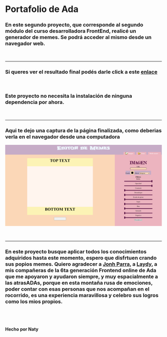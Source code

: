 # Portafolio de Ada


### En este segundo proyecto, que corresponde al segundo módulo del curso desarrolladora FrontEnd, realicé un generador de memes. Se podrá acceder al mismo desde un navegador web.

<br>

***

### Si queres ver el resultado final podés darle click a este [enlace](https://naty1401.github.io/editorMeme/)

<br>

### Este proyecto no necesita la instalación de ninguna dependencia por ahora.

<br>

***

### Aqui te dejo una captura de la página finalizada, como deberias verla en el navegador desde una computadora

![imagen](./img/screencapture.png)

<br>

***

### En este proyecto busque aplicar todos los conocimientos adquiridos hasta este momento, espero que disfrtuen crando sus popios memes. Quiero agradecer a [Jonh Parra](https://github.com/Jonhks), a [Laydy](https://github.com/leydyk93), a mis compañeras de la 6ta generación Frontend online de Ada que me apoyaron y ayudaron siempre, y muy espacialmente a las atrasADAs, porque en esta montaña rusa de emociones, poder contar con esas personas que nos acompañan en el rocorrido, es una experiencia maravillosa y celebro sus logros como los mios propios.

<br>
<br>

#### Hecho por Naty